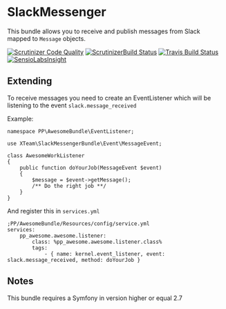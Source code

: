 SlackMessenger
=========================

This bundle allows you to receive and publish messages from Slack mapped to `Message` objects.

[![Scrutinizer Code Quality](https://scrutinizer-ci.com/g/piotrpasich/SlackMessenger/badges/quality-score.png?b=master)](https://scrutinizer-ci.com/g/piotrpasich/SlackMessenger/?branch=master)
[![ScrutinizerBuild Status](https://scrutinizer-ci.com/g/piotrpasich/SlackMessenger/badges/build.png?b=master)](https://scrutinizer-ci.com/g/piotrpasich/SlackMessenger/build-status/master)
[![Travis Build Status](https://travis-ci.org/piotrpasich/SlackMessenger.svg?branch=master)](https://travis-ci.org/piotrpasich/SlackMessenger)
[![SensioLabsInsight](https://insight.sensiolabs.com/projects/a5e2dc1f-79fd-4077-91ef-168f0141f64e/mini.png)](https://insight.sensiolabs.com/projects/a5e2dc1f-79fd-4077-91ef-168f0141f64e)


Extending
---------

To receive messages you need to create an EventListener which will be listening to the event `slack.message_received`

Example:

```
namespace PP\AwesomeBundle\EventListener;

use XTeam\SlackMessengerBundle\Event\MessageEvent;

class AwesomeWorkListener
{
    public function doYourJob(MessageEvent $event)
    {
        $message = $event->getMessage();
        /** Do the right job **/
    }
}
```

And register this in `services.yml`

```
;PP/AwesomeBundle/Resources/config/service.yml
services:
    pp_awesome.awesome.listener:
        class: %pp_awesome.awesome.listener.class%
        tags:
            - { name: kernel.event_listener, event: slack.message_received, method: doYourJob }
```

Notes
---------

This bundle requires a Symfony in version higher or equal 2.7
